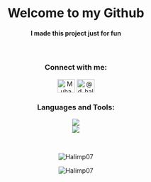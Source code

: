 <h1 align="center">Welcome to my Github</h1>
<h4 align="center">I made this project just for fun</h4>

<br />
<h3 align="center">Connect with me:</h3>
<p align="center">
<a href="https://www.linkedin.com/in/halimp/" target="blank">
    <img align="center" src="https://raw.githubusercontent.com/rahuldkjain/github-profile-readme-generator/master/src/images/icons/Social/linked-in-alt.svg" alt="Muhammad Daniel Krisna Halim Putra" height="30" width="40" /></a>
<a href="https://instagram.com/@d_halimp" target="blank">
    <img align="center" src="https://raw.githubusercontent.com/rahuldkjain/github-profile-readme-generator/master/src/images/icons/Social/instagram.svg" alt="@d_halimp" height="30" width="40" /></a>
</p>


<h3 align="center">Languages and Tools:</h3>
<p align="center">
    <a href="https://skillicons.dev">
        <img src="https://skillicons.dev/icons?i=js,ts,css,html,php" />
        <br />
        <img src="https://skillicons.dev/icons?i=next,react,tailwind,bootstrap,sass,laravel,mysql,git,linux,wordpress" />
    </a>
</p>
<br>
<p align="center">
    <img src="https://github-readme-stats.vercel.app/api/top-langs?username=Halimp07&show_icons=true&locale=en&layout=compact&theme=tokyonight" alt="Halimp07" /> 
</p>
<p align="center">
    <img src="https://github-readme-streak-stats.herokuapp.com/?user=Halimp07&theme=tokyonight" alt="Halimp07" />
</p>
 
